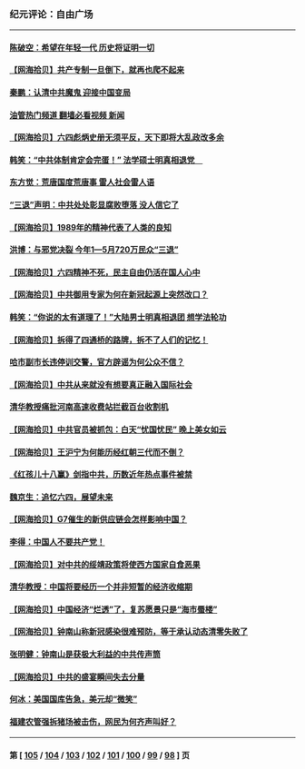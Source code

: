 ### 纪元评论：自由广场
---
#### [陈破空：希望在年轻一代 历史将证明一切](../../pages/nsc993/n14010838.md?06070330) 
#### [【网海拾贝】共产专制一旦倒下，就再也爬不起来](../../pages/nsc993/n14010831.md?06070330) 
#### [秦鹏：认清中共魔鬼  迎接中国变局](../../pages/nsc993/n14010692.md?06070330) 
#### [油管热门频道 翻墙必看视频 新闻](ok?06070330)
#### [【网海拾贝】六四彪炳史册无须平反，天下即将大乱政改多余](../../pages/nsc993/n14010160.md?06070330) 
#### [韩笑：“中共体制肯定会完蛋！” 法学硕士明真相退党　](../../pages/nsc993/n14010098.md?06070330) 
#### [东方觉：荒唐国度荒唐事 雷人社会雷人语](../../pages/nsc993/n14010065.md?06070330) 
#### [“三退”声明：中共处处彰显腐败堕落 没人信它了](../../pages/nsc993/n14010010.md?06070330) 
#### [【网海拾贝】1989年的精神代表了人类的良知](../../pages/nsc993/n14009650.md?06070330) 
#### [洪博：与邪党决裂 今年1—5月720万民众“三退”](../../pages/nsc993/n14009532.md?06070330) 
#### [【网海拾贝】六四精神不死，民主自由仍活在国人心中](../../pages/nsc993/n14009305.md?06070330) 
#### [【网海拾贝】中共御用专家为何在新冠起源上突然改口？](../../pages/nsc993/n14008738.md?06070330) 
#### [韩笑：“你说的太有道理了！”大陆男士明真相退团 想学法轮功](../../pages/nsc993/n14008405.md?06070330) 
#### [【网海拾贝】拆得了四通桥的路牌，拆不了人们的记忆！](../../pages/nsc993/n14008045.md?06070330) 
#### [哈市副市长违停训交警，官方辟谣为何公众不信？](../../pages/nsc993/n14007957.md?06070330) 
#### [【网海拾贝】中共从来就没有想要真正融入国际社会](../../pages/nsc993/n14007206.md?06070330) 
#### [清华教授痛批河南高速收费站拦截百台收割机](../../pages/nsc993/n14006643.md?06070330) 
#### [【网海拾贝】中共官员被抓包：白天“忧国忧民” 晚上美女如云](../../pages/nsc993/n14006658.md?06070330) 
#### [【网海拾贝】王沪宁为何能历经红朝三代而不倒？](../../pages/nsc993/n14005828.md?06070330) 
#### [《红孩儿十八赢》剑指中共，历数近年热点事件被禁](../../pages/nsc993/n14005798.md?06070330) 
#### [魏京生：追忆六四，展望未来](../../pages/nsc993/n14005589.md?06070330) 
#### [【网海拾贝】G7催生的新供应链会怎样影响中国？](../../pages/nsc993/n14005296.md?06070330) 
#### [李得：中国人不要共产党！](../../pages/nsc993/n14005305.md?06070330) 
#### [【网海拾贝】对中共的绥靖政策将使西方国家自食恶果](../../pages/nsc993/n14004996.md?06070330) 
#### [清华教授：中国将要经历一个并非短暂的经济收缩期](../../pages/nsc993/n14004979.md?06070330) 
#### [【网海拾贝】中国经济“烂透”了，复苏愿景只是“海市蜃楼”](../../pages/nsc993/n14004462.md?06070330) 
#### [【网海拾贝】钟南山称新冠感染很难预防，等于承认动态清零失败了](../../pages/nsc993/n14003495.md?06070330) 
#### [张明健：钟南山是获极大利益的中共传声筒](../../pages/nsc993/n14003265.md?06070330) 
#### [【网海拾贝】中共的盛宴瞬间失去分量](../../pages/nsc993/n14002456.md?06070330) 
#### [何冰：美国国库告急，美元却“微笑”](../../pages/nsc993/n14001383.md?06070330) 
#### [福建农管强拆猪场被击伤，网民为何齐声叫好？](../../pages/nsc993/n14001381.md?06070330) 

---
#### 第 [ [105](./105.md?06070330) / [104](./104.md?06070330) / [103](./103.md?06070330) / [102](./102.md?06070330) / [101](./101.md?06070330) / [100](./100.md?06070330) / [99](./99.md?06070330) / [98](./98.md?06070330) ] 页
